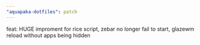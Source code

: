 ```yaml
---
"aquapaka-dotfiles": patch
---
```


feat: HUGE improment for rice script, zebar no longer fail to start, glazewm reload without apps being hidden
